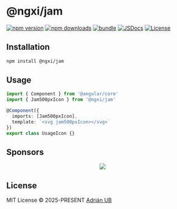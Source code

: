 # @ngxi/jam

[![npm version][npm-version-src]][npm-version-href]
[![npm downloads][npm-downloads-src]][npm-downloads-href]
[![bundle][bundle-src]][bundle-href]
[![JSDocs][jsdocs-src]][jsdocs-href]
[![License][license-src]][license-href]

## Installation

```sh
npm install @ngxi/jam
```

## Usage

```ts
import { Component } from '@angular/core'
import { Jam500pxIcon } from '@ngxi/jam'

@Component({
  imports: [Jam500pxIcon],
  template: `<svg jam500pxIcon></svg>`
})
export class UsageIcon {}
```

## Sponsors

<p align="center">
  <a href="https://cdn.jsdelivr.net/gh/adrian-ub/static/sponsors.svg">
    <img src='https://cdn.jsdelivr.net/gh/adrian-ub/static/sponsors.svg'/>
  </a>
</p>

## License

MIT License © 2025-PRESENT [Adrián UB](https://github.com/adrian-ub)

<!-- Badges -->

[npm-version-src]: https://img.shields.io/npm/v/@ngxi/jam?style=flat&colorA=080f12&colorB=1fa669
[npm-version-href]: https://npmjs.com/package/@ngxi/jam
[npm-downloads-src]: https://img.shields.io/npm/dm/@ngxi/jam?style=flat&colorA=080f12&colorB=1fa669
[npm-downloads-href]: https://npmjs.com/package/@ngxi/jam
[bundle-src]: https://img.shields.io/bundlephobia/minzip/@ngxi/jam?style=flat&colorA=080f12&colorB=1fa669&label=minzip
[bundle-href]: https://bundlephobia.com/result?p=@ngxi/jam
[license-src]: https://img.shields.io/npm/l/@ngxi/jam?style=flat&colorA=080f12&colorB=1fa669
[license-href]: https://github.com/adrian-ub/ngxi/blob/main/LICENSE
[jsdocs-src]: https://img.shields.io/badge/jsdocs-reference-080f12?style=flat&colorA=080f12&colorB=1fa669
[jsdocs-href]: https://www.jsdocs.io/package/@ngxi/jam
